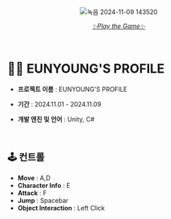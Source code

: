 
<div align="center">
    <img src="https://github.com/user-attachments/assets/ce910d7e-f463-448a-b4fd-e2f848eb9349" alt="녹음 2024-11-09 143520">
    <p><a href="https://key0223.github.io/Profile/" target="_blank"><i>✨Play the Game✨</i></a></p>
</div>

<br/>

# 👩‍💻 EUNYOUNG'S PROFILE

+ **프로젝트 이름** : EUNYOUNG'S PROFILE
+ **기간** : 2024.11.01 - 2024.11.09
  
+ **개발 엔진 및 언어** : Unity, C#

<br/>

## 🕹️ 컨트롤

- **Move**  : A,D
- **Character Info** : E
- **Attack** : F
- **Jump** : Spacebar
- **Object Interaction** : Left Click
 
